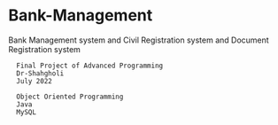 # Bank-Management
  Bank Management system and Civil Registration system and Document Registration system

      Final Project of Advanced Programming
      Dr-Shahgholi
      July 2022

      Object Oriented Programming
      Java
      MySQL


